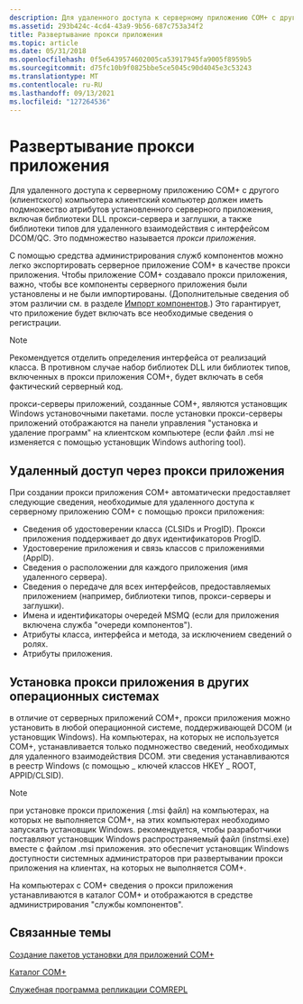 ```yaml
---
description: Для удаленного доступа к серверному приложению COM+ с другого (клиентского) компьютера клиентский компьютер должен иметь подмножество атрибутов установленного серверного приложения, включая библиотеки DLL прокси-сервера и заглушки, а также библиотеки типов для удаленного взаимодействия с интерфейсом DCOM/QC.
ms.assetid: 293b424c-4cd4-43a9-9b56-687c753a34f2
title: Развертывание прокси приложения
ms.topic: article
ms.date: 05/31/2018
ms.openlocfilehash: 0f5e6439574602005ca53917945fa9005f8959b5
ms.sourcegitcommit: d75fc10b9f0825bbe5ce5045c90d4045e3c53243
ms.translationtype: MT
ms.contentlocale: ru-RU
ms.lasthandoff: 09/13/2021
ms.locfileid: "127264536"
---
```

# <a name="deploying-application-proxies"></a>Развертывание прокси приложения

Для удаленного доступа к серверному приложению COM+ с другого (клиентского) компьютера клиентский компьютер должен иметь подмножество атрибутов установленного серверного приложения, включая библиотеки DLL прокси-сервера и заглушки, а также библиотеки типов для удаленного взаимодействия с интерфейсом DCOM/QC. Это подмножество называется *прокси приложения*.

С помощью средства администрирования служб компонентов можно легко экспортировать серверное приложение COM+ в качестве прокси приложения. Чтобы приложение COM+ создавало прокси приложения, важно, чтобы все компоненты серверного приложения были установлены и не были импортированы. (Дополнительные сведения об этом различии см. в разделе [Импорт компонентов](importing-components.md).) Это гарантирует, что приложение будет включать все необходимые сведения о регистрации.

> [!Note]  
> Рекомендуется отделить определения интерфейса от реализаций класса. В противном случае набор библиотек DLL или библиотек типов, включенных в прокси приложения COM+, будет включать в себя фактический серверный код.

 

прокси-серверы приложений, созданные COM+, являются установщик Windows установочными пакетами. после установки прокси-серверы приложений отображаются на панели управления "установка и удаление программ" на клиентском компьютере (если файл .msi не изменяется с помощью установщик Windows authoring tool).

## <a name="remote-access-via-application-proxies"></a>Удаленный доступ через прокси приложения

При создании прокси приложения COM+ автоматически предоставляет следующие сведения, необходимые для удаленного доступа к серверному приложению COM+ с помощью прокси приложения:

-   Сведения об удостоверении класса (CLSIDs и ProgID). Прокси приложения поддерживает до двух идентификаторов ProgID.
-   Удостоверение приложения и связь классов с приложениями (AppID).
-   Сведения о расположении для каждого приложения (имя удаленного сервера).
-   Сведения о передаче для всех интерфейсов, предоставляемых приложением (например, библиотеки типов, прокси-серверы и заглушки).
-   Имена и идентификаторы очередей MSMQ (если для приложения включена служба "очереди компонентов").
-   Атрибуты класса, интерфейса и метода, за исключением сведений о ролях.
-   Атрибуты приложения.

## <a name="installing-application-proxies-on-other-operating-systems"></a>Установка прокси приложения в других операционных системах

в отличие от серверных приложений COM+, прокси приложения можно установить в любой операционной системе, поддерживающей DCOM (и установщик Windows). На компьютерах, на которых не используется COM+, устанавливается только подмножество сведений, необходимых для удаленного взаимодействия DCOM. эти сведения устанавливаются в реестр Windows (с помощью \_ ключей классов HKEY \_ ROOT, APPID/CLSID).

> [!Note]  
> при установке прокси приложения (.msi файл) на компьютерах, на которых не выполняется COM+, на этих компьютерах необходимо запускать установщик Windows. рекомендуется, чтобы разработчики поставляют установщик Windows распространяемый файл (instmsi.exe) вместе с файлом .msi приложения. это обеспечит установщик Windows доступности системных администраторов при развертывании прокси приложения на клиентах, на которых не выполняется COM+.

 

На компьютерах с COM+ сведения о прокси приложения устанавливаются в каталог COM+ и отображаются в средстве администрирования "службы компонентов".

## <a name="related-topics"></a>Связанные темы

<dl> <dt>

[Создание пакетов установки для приложений COM+](creating-installation-packages-for-com--applications.md)
</dt> <dt>

[Каталог COM+](the-com--catalog.md)
</dt> <dt>

[Служебная программа репликации COMREPL](the-comrepl-replication-utility.md)
</dt> </dl>

 

 



